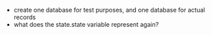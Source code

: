 * create one database for test purposes, and one database for actual records
* what does the state.state variable represent again?
